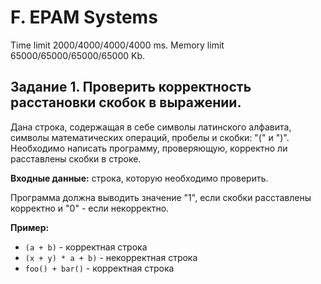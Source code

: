 # F. EPAM Systems

Time limit 2000/4000/4000/4000 ms. Memory limit 65000/65000/65000/65000 Kb.

## Задание 1. Проверить корректность расстановки скобок в выражении.

Дана строка, содержащая в себе символы латинского алфавита, символы математических операций, пробелы и скобки: "(" и ")". Необходимо написать программу, проверяющую, корректно ли расставлены скобки в строке.

**Входные данные:** строка, которую необходимо проверить.

Программа должна выводить значение "1", если скобки расставлены корректно и "0" - если некорректно.

**Пример:**

- `(a + b)` - корректная строка
- `(x + y) * a + b)` - некорректная строка
- `foo() + bar()` - корректная строка
